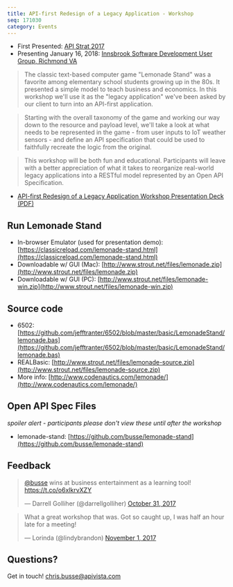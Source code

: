 ```yaml
---
title: API-first Redesign of a Legacy Application - Workshop
seq: 171030
category: Events
---
```


  - First Presented: [API Strat 2017](https://apistrat17.sched.com/event/f490266630e6b8ef151776c131c8ba17)
  - Presenting January 16, 2018: [Innsbrook Software Development User Group, Richmond VA](https://www.meetup.com/Innsbrook-Software-Development-User-Group/events/245235993/)

> The classic text-based computer game "Lemonade Stand" was a favorite among elementary school students growing up in the 80s. It presented a simple model to teach business and economics. In this workshop we'll use it as the "legacy application" we've been asked by our client to turn into an API-first application.

> Starting with the overall taxonomy of the game and working our way down to the resource and payload level, we'll take a look at what needs to be represented in the game - from user inputs to IoT weather sensors - and define an API specification that could be used to faithfully recreate the logic from the original.

> This workshop will be both fun and educational. Participants will leave with a better appreciation of what it takes to reorganize real-world legacy applications into a RESTful model represented by an Open API Specification.

  - [API-first Redesign of a Legacy Application Workshop Presentation Deck (PDF)](https://schd.ws/hosted_files/apistrat17/55/APIStrat2017-Busse-Legacy-App-Lemonade-Stand.pdf)


## Run Lemonade Stand

  - In-browser Emulator (used for presentation demo): [https://classicreload.com/lemonade-stand.html](https://classicreload.com/lemonade-stand.html)
  - Downloadable w/ GUI (Mac): [http://www.strout.net/files/lemonade.zip](http://www.strout.net/files/lemonade.zip)
  - Downloadable w/ GUI (PC): [http://www.strout.net/files/lemonade-win.zip](http://www.strout.net/files/lemonade-win.zip)

## Source code

  - 6502: [https://github.com/jefftranter/6502/blob/master/basic/LemonadeStand/lemonade.bas](https://github.com/jefftranter/6502/blob/master/basic/LemonadeStand/lemonade.bas)
  - REALBasic: [http://www.strout.net/files/lemonade-source.zip](http://www.strout.net/files/lemonade-source.zip)
  - More info: [http://www.codenautics.com/lemonade/](http://www.codenautics.com/lemonade/)

## Open API Spec Files 
*spoiler alert - participants please don't view these until after the workshop*

  - lemonade-stand: [https://github.com/busse/lemonade-stand](https://github.com/busse/lemonade-stand)

## Feedback

<blockquote class="twitter-tweet" data-lang="en"><p lang="en" dir="ltr"><a href="https://twitter.com/busse?ref_src=twsrc%5Etfw">@busse</a> wins at business entertainment as a learning tool! <a href="https://t.co/o6xlkrvXZY">https://t.co/o6xlkrvXZY</a></p>&mdash; Darrell Golliher (@darrellgolliher) <a href="https://twitter.com/darrellgolliher/status/925509473464082432?ref_src=twsrc%5Etfw">October 31, 2017</a></blockquote>
<script async src="https://platform.twitter.com/widgets.js" charset="utf-8"></script>


<blockquote class="twitter-tweet" data-lang="en"><p lang="en" dir="ltr">What a great workshop that was. Got so caught up, I was half an hour late for a meeting!</p>&mdash; Lorinda (@lindybrandon) <a href="https://twitter.com/lindybrandon/status/925709029116018688?ref_src=twsrc%5Etfw">November 1, 2017</a></blockquote>
<script async src="https://platform.twitter.com/widgets.js" charset="utf-8"></script>



## Questions?

Get in touch! [chris.busse@apivista.com](mailto:chris.busse@apivista.com)